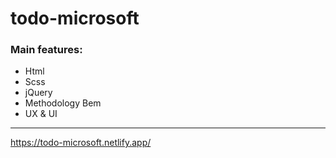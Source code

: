 # todo-microsoft

### Main features: 
 - Html
 - Scss
 - jQuery 
 - Methodology Bem
 - UX & UI
 


---

https://todo-microsoft.netlify.app/
